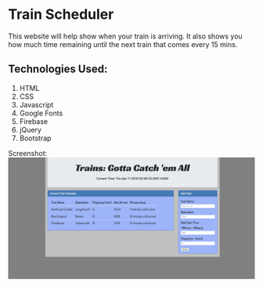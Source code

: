 # Train Scheduler
This website will help show when your train is arriving. It also shows you how much time remaining until the next train that comes every 15 mins.

## Technologies Used:
1. HTML
2. CSS
3. Javascript
4. Google Fonts
5. Firebase
6. jQuery
7. Bootstrap

Screenshot:
![show the site](/assets/images/screenshot.png)
